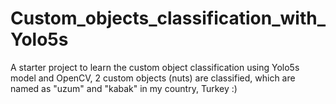 # Custom_objects_classification_with_Yolo5s
A starter project to learn the custom object classification using Yolo5s model and OpenCV, 2 custom objects (nuts) are classified, which are named as "uzum" and "kabak" in my country, Turkey :)
